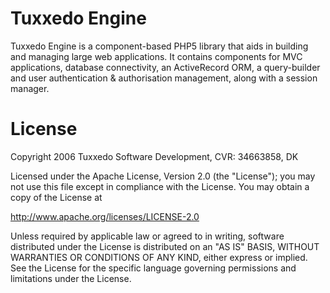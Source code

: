 Tuxxedo Engine
==============

Tuxxedo Engine is a component-based PHP5 library that aids in building and
managing large web applications. It contains components for MVC applications,
database connectivity, an ActiveRecord ORM, a query-builder and user
authentication & authorisation management, along with a session manager.


License
=======

Copyright 2006 Tuxxedo Software Development, CVR: 34663858, DK

Licensed under the Apache License, Version 2.0 (the "License");
you may not use this file except in compliance with the License.
You may obtain a copy of the License at

   http://www.apache.org/licenses/LICENSE-2.0

Unless required by applicable law or agreed to in writing, software
distributed under the License is distributed on an "AS IS" BASIS,
WITHOUT WARRANTIES OR CONDITIONS OF ANY KIND, either express or implied.
See the License for the specific language governing permissions and
limitations under the License.